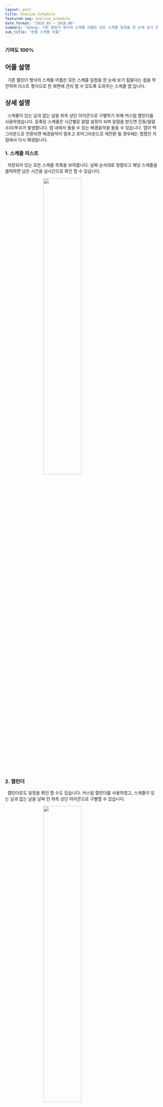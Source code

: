 ```yaml
---
layout: post
title: OneLine Schedule
featured-img: oneline_schedule
date_format: "2018.05 ~ 2018.06"
summary: "&nbsp; 기존 캘린더 형식의 스케줄 어플은 모든 스케줄 일정을 한 눈에 보기 힘들다는 점을 착안하여 리스트 형식으로 한 화면에 관리 할 수 있도록 도와주는 스케줄 앱입니다."
sub_title: "한줄 스케줄 어플"
---
```


### 기여도 100%

## 어플 설명

&nbsp;&nbsp;기존 캘린더 형식의 스케줄 어플은 모든 스케줄 일정을 한 눈에 보기 힘들다는 점을 착안하여 리스트 형식으로 한 화면에 관리 할 수 있도록 도와주는 스케줄 앱	입니다.

## 상세 설명

&nbsp;&nbsp;스케줄이 있는 날과 없는 날을 좌측 상단 아이콘으로 구별하기 위해 커스텀  캘린더를 사용하였습니다.
등록된 스케줄은 시간별로 알람 설정이 되며 알람을 받으면 진동/알람소리/푸쉬가 발생합니다.
앱 내에서 들을 수 있는 배경음악을 들을 수 있습니다.
앱이 백그라운드로 전환되면 배경음악이 멈추고 포어그라운드로 재전환 될 경우에는 멈췄던 지점에서 다시 재생됩니다.

### 1. 스케줄 리스트

&nbsp;&nbsp;저장되어 있는 모든 스케줄 목록을 보여줍니다. 날짜 순서대로 정렬되고 해당 스케줄을 클릭하면 남은 시간을 실시간으로 확인 할 수 있습니다.

<img src="http://localhost:4000/assets/img/posts/oneline_schedule/schedule_list.png" style="width:auto;height:50%;margin-left:auto;margin-right:auto;display:block;"/>

### 2. 캘린더

&nbsp;&nbsp;캘린더로도 일정을 확인 할 수도 있습니다. 커스텀 캘린더를 사용하였고, 스케줄이 있는 날과 없는 날을 날짜 칸 좌측 상단 아이콘으로 구별할 수 있습니다.

<img src="http://localhost:4000/assets/img/posts/oneline_schedule/calendar.png" style="width:auto;height:50%;margin-left:auto;margin-right:auto;display:block;"/>

### 3. 스케줄 작성

&nbsp;&nbsp;스케줄 작성시 텍스트/이미지 등록이 가능합니다.

<center>
<img src="http://localhost:4000/assets/img/posts/oneline_schedule/write_schedule.png" style="width:auto;height:50%;margin-left:auto;margin-right:auto;display:inline-block;"/>
<img src="http://localhost:4000/assets/img/posts/oneline_schedule/image_add.png" style="width:auto;height:50%;margin-left:auto;margin-right:auto;display:inline-block;"/>
</center>

### 4. 알람

&nbsp;&nbsp;등록된 스케줄은 시간별로 알람 설정이 되며 알람을 받으면 진동/알람소리/푸쉬가 발생합니다.

<img src="http://localhost:4000/assets/img/posts/oneline_schedule/alarm.png" style="width:auto;height:50%;margin-left:auto;margin-right:auto;display:block;"/>

### 5. 설정 및 배경음악

&nbsp;&nbsp;앱 내에서 들을 수 있는 배경음악을 들을 수 있습니다. 앱이 백그라운드로 전환되면 배경음악이 멈추고 포어그라운드로 재전환 될 경우에는 멈췄던 지점에서 다시 재생됩니다.

<img src="http://localhost:4000/assets/img/posts/oneline_schedule/background_music.png" style="width:auto;height:50%;margin-left:auto;margin-right:auto;display:block;"/>




